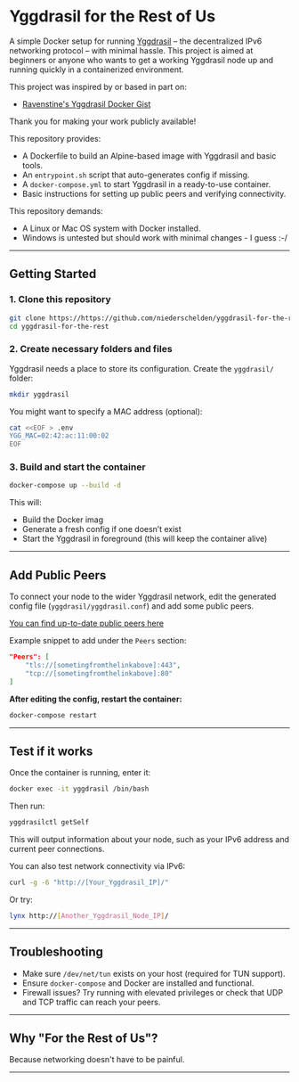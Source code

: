 # Yggdrasil for the Rest of Us

A simple Docker setup for running [Yggdrasil](https://yggdrasil-network.github.io/) – the decentralized IPv6 networking protocol – with minimal hassle. This project is aimed at beginners or anyone who wants to get a working Yggdrasil node up and running quickly in a containerized environment.

This project was inspired by or based in part on:

- [Ravenstine's Yggdrasil Docker Gist](https://gist.github.com/Ravenstine/707180ef29e9d37a8f816e019ca32dbf)

Thank you for making your work publicly available!

This repository provides:
- A Dockerfile to build an Alpine-based image with Yggdrasil and basic tools.
- An `entrypoint.sh` script that auto-generates config if missing.
- A `docker-compose.yml` to start Yggdrasil in a ready-to-use container.
- Basic instructions for setting up public peers and verifying connectivity.

This repository demands:
- A Linux or Mac OS system with Docker installed.
- Windows is untested but should work with minimal changes - I guess :-/

---

## Getting Started

### 1. Clone this repository

```bash
git clone https://https://github.com/niederschelden/yggdrasil-for-the-rest-of-us.git
cd yggdrasil-for-the-rest
```

### 2. Create necessary folders and files

Yggdrasil needs a place to store its configuration. Create the `yggdrasil/` folder:

```bash
mkdir yggdrasil
```
You might want to specify a MAC address (optional):

```bash
cat <<EOF > .env
YGG_MAC=02:42:ac:11:00:02
EOF
```

### 3. Build and start the container

```bash
docker-compose up --build -d
```

This will:
- Build the Docker imag
- Generate a fresh config if one doesn’t exist
- Start the Yggdrasil in foreground (this will keep the container alive)

---

## Add Public Peers

To connect your node to the wider Yggdrasil network, edit the generated config file (`yggdrasil/yggdrasil.conf`) and add some public peers.

[You can find up-to-date public peers here](https://publicpeers.neilalexander.dev/)

Example snippet to add under the `Peers` section:

```json
"Peers": [
    "tls://[sometingfromthelinkabove]:443",
    "tcp://[sometingfromthelinkabove]:80"
]
```

**After editing the config, restart the container:**

```bash
docker-compose restart
```

---

## Test if it works

Once the container is running, enter it:

```bash
docker exec -it yggdrasil /bin/bash
```

Then run:

```bash
yggdrasilctl getSelf
```

This will output information about your node, such as your IPv6 address and current peer connections.

You can also test network connectivity via IPv6:

```bash
curl -g -6 "http://[Your_Yggdrasil_IP]/"
```

Or try:

```bash
lynx http://[Another_Yggdrasil_Node_IP]/
```

---

## Troubleshooting

- Make sure `/dev/net/tun` exists on your host (required for TUN support).
- Ensure `docker-compose` and Docker are installed and functional.
- Firewall issues? Try running with elevated privileges or check that UDP and TCP traffic can reach your peers.

---

## Why "For the Rest of Us"?

Because networking doesn't have to be painful.

---


